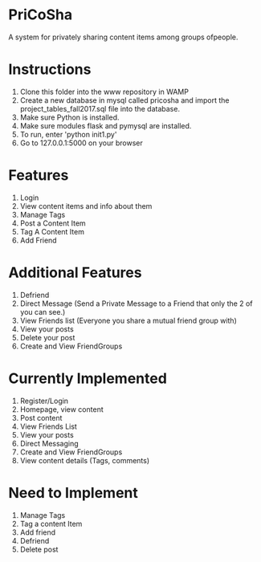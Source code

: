 # PriCoSha
A system​ ​for​ ​privately​ ​sharing​ ​content​ ​items among​ ​groups​ ​of​ ​people.

# Instructions
1. Clone this folder into the www repository in WAMP
2. Create a new database in mysql called pricosha and import the project_tables_fall2017.sql file into the database. 
3. Make sure Python is installed.
4. Make sure modules flask and pymysql are installed.
5. To run, enter 'python init1.py'
6. Go to 127.0.0.1:5000 on your browser


# Features
1. Login
2. View​​ ​​content​​ ​​items​​ ​​and​​ ​​info​​ ​​about​​ ​​them
3. Manage Tags
4. Post a Content Item
5. Tag A Content Item
6. Add Friend

# Additional Features
1. Defriend
2. Direct Message (Send a Private Message to a Friend that only the 2 of you can see.)
3. View Friends list (Everyone you share a mutual friend group with)
4. View your posts
5. Delete your post
6. Create and View FriendGroups

# Currently Implemented
1. Register/Login
2. Homepage, view content
3. Post content
4. View Friends List
5. View your posts
6. Direct Messaging
7. Create and View FriendGroups
8. View content details (Tags, comments)

# Need to Implement
1. Manage Tags
3. Tag a content Item
4. Add friend
5. Defriend
6. Delete post
